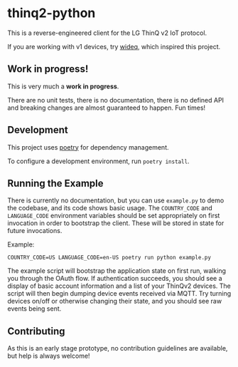 # thinq2-python

This is a reverse-engineered client for the LG ThinQ v2 IoT protocol. 

If you are working with v1 devices, try [wideq](https://github.com/sampsyo/wideq),
which inspired this project.

## Work in progress!

This is very much a **work in progress**.

There are no unit tests, there is no documentation, there is no defined API and
breaking changes are almost guaranteed to happen. Fun times!

## Development

This project uses [poetry](https://python-poetry.org/) for dependency management.

To configure a development environment, run `poetry install`.

## Running the Example

There is currently no documentation, but you can use `example.py` to demo the
codebase, and its code shows basic usage. The `COUNTRY_CODE` and `LANGUAGE_CODE`
environment variables should be set appropriately on first invocation in order
to bootstrap the client. These will be stored in state for future invocations.

Example:

    COUNTRY_CODE=US LANGUAGE_CODE=en-US poetry run python example.py

The example script will bootstrap the application state on first run, walking
you through the OAuth flow. If authentication succeeds, you should see a
display of basic account information and a list of your ThinQv2 devices. The
script will then begin dumping device events received via MQTT. Try turning
devices on/off or otherwise changing their state, and you should see raw events
being sent.


## Contributing

As this is an early stage prototype, no contribution guidelines are available,
but help is always welcome!
